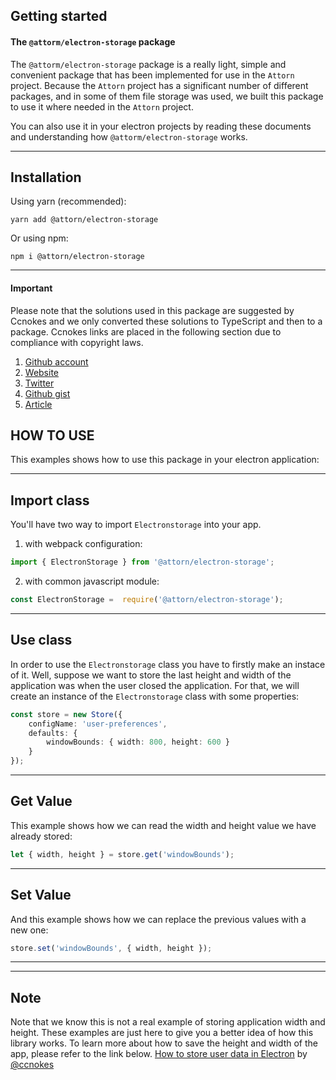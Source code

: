 ## Getting started

#### The `@attorm/electron-storage` package
The `@attorm/electron-storage` package is a really light, simple and convenient package that has been implemented for use in the `Attorn` project. 
Because the `Attorn` project has a significant number of different packages, and in some of them file storage was used, we built this package to use it where needed in the `Attorn` project.

You can also use it in your electron projects by reading these documents and understanding how `@attorm/electron-storage` works.

------------

## Installation

Using yarn (recommended):

```
yarn add @attorn/electron-storage
```

Or using npm:

```
npm i @attorn/electron-storage
```

------------


#### Important
Please note that the solutions used in this package are suggested by Ccnokes and we only converted these solutions to TypeScript and then to a package. Ccnokes links are placed in the following section due to compliance with copyright laws.

1. [Github account](https://github.com/ccnokes)
2. [Website](https://cameronnokes.com/)
3. [Twitter](https://twitter.com/ccnokes)
4. [Github gist](https://gist.githubusercontent.com/ccnokes/95cb454860dbf8577e88d734c3f31e08/raw/7b98c7eaa9c74b40f1a62ceb70116c799b9dd555/store.js)
5. [Article](https://cameronnokes.com/blog/how-to-store-user-data-in-electron/)





## HOW TO USE

This examples shows how to use this package in your electron application:

------------


## Import class
You'll have two way to import `Electronstorage` into your app.

1. with webpack configuration:
```ts
import { ElectronStorage } from '@attorn/electron-storage';
```
2. with common javascript module:
```ts
const ElectronStorage =  require('@attorn/electron-storage');
```

------------


## Use class
In order to use the `Electronstorage` class you have to firstly make an instace of it. Well, suppose we want to store the last height and width of the application was when the user closed the application. For that, we will create an instance of the `Electronstorage` class with some properties:

```ts
const store = new Store({
	configName: 'user-preferences',
	defaults: {
		windowBounds: { width: 800, height: 600 }
	}
});
```

------------

## Get Value
This example shows how we can read the width and height value we have already stored:
```ts
let { width, height } = store.get('windowBounds');
```

------------



## Set Value
And this example shows how we can replace the previous values with a new one:
```ts
store.set('windowBounds', { width, height });
```

------------


------------

## Note

Note that we know this is not a real example of storing application width and height. These examples are just here to give you a better idea of how this library works. To learn more about how to save the height and width of the app, please refer to the link below.
[How to store user data in Electron](https://cameronnokes.com/blog/how-to-store-user-data-in-electron/) by [@ccnokes](https://github.com/ccnokes)

